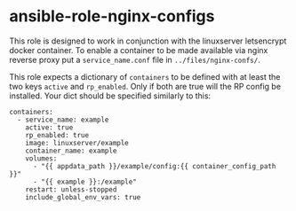 # ansible-role-nginx-configs

This role is designed to work in conjunction with the linuxserver letsencrypt docker container. To enable a container to be made available via nginx reverse proxy put a `service_name.conf` file in `../files/nginx-confs/`. 

This role expects a dictionary of `containers` to be defined with at least the two keys `active` and `rp_enabled`. Only if both are true will the RP config be installed. Your dict should be specified similarly to this:

```
containers:
  - service_name: example
    active: true
    rp_enabled: true
    image: linuxserver/example
    container_name: example
    volumes:
      - "{{ appdata_path }}/example/config:{{ container_config_path }}"
      - "{{ example }}:/example"
    restart: unless-stopped
    include_global_env_vars: true
```